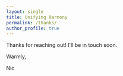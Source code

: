 ```yaml
---
layout: single
title: Unifying Harmony
permalink: /thanks/
author_profile: true
---
```


Thanks for reaching out! I'll be in touch soon.

Warmly,

Nic
